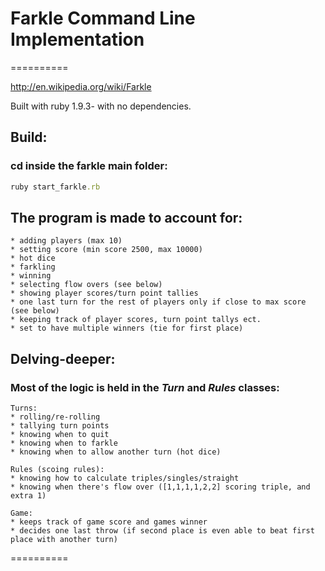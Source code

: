 # Farkle Command Line Implementation
==========

http://en.wikipedia.org/wiki/Farkle

Built with ruby 1.9.3- with no dependencies.


## Build:

### **cd inside the farkle main folder:**
```ruby
ruby start_farkle.rb
```

## The program is made to account for:
```
* adding players (max 10)
* setting score (min score 2500, max 10000)
* hot dice
* farkling
* winning
* selecting flow overs (see below)
* showing player scores/turn point tallies
* one last turn for the rest of players only if close to max score (see below)
* keeping track of player scores, turn point tallys ect.
* set to have multiple winners (tie for first place)
```
 
## Delving-deeper:

### Most of the logic is held in the *Turn* and *Rules* classes:
 
 ```
 Turns:
 * rolling/re-rolling
 * tallying turn points
 * knowing when to quit
 * knowing when to farkle
 * knowing when to allow another turn (hot dice)
 
 Rules (scoing rules):
 * knowing how to calculate triples/singles/straight
 * knowing when there's flow over ([1,1,1,1,2,2] scoring triple, and extra 1)

 Game: 
 * keeps track of game score and games winner
 * decides one last throw (if second place is even able to beat first place with another turn)

 ```
==========
